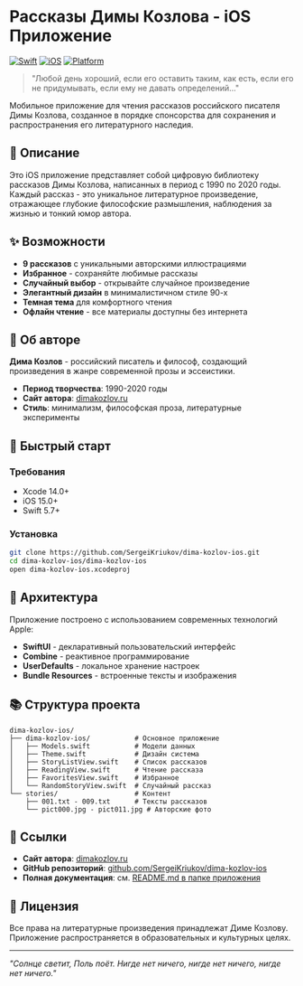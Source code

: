 # Рассказы Димы Козлова - iOS Приложение

[![Swift](https://img.shields.io/badge/Swift-5.7+-orange.svg)](https://swift.org)
[![iOS](https://img.shields.io/badge/iOS-15.0+-blue.svg)](https://developer.apple.com/ios)
[![Platform](https://img.shields.io/badge/Platform-iOS-lightgrey.svg)](https://developer.apple.com/ios)

> "Любой день хороший, если его оставить таким, как есть, если его не придумывать, если ему не давать определений..."

Мобильное приложение для чтения рассказов российского писателя Димы Козлова, созданное в порядке спонсорства для сохранения и распространения его литературного наследия.

## 📖 Описание

Это iOS приложение представляет собой цифровую библиотеку рассказов Димы Козлова, написанных в период с 1990 по 2020 годы. Каждый рассказ - это уникальное литературное произведение, отражающее глубокие философские размышления, наблюдения за жизнью и тонкий юмор автора.

## ✨ Возможности

- **9 рассказов** с уникальными авторскими иллюстрациями
- **Избранное** - сохраняйте любимые рассказы
- **Случайный выбор** - открывайте случайное произведение
- **Элегантный дизайн** в минималистичном стиле 90-х
- **Темная тема** для комфортного чтения
- **Офлайн чтение** - все материалы доступны без интернета

## 👤 Об авторе

**Дима Козлов** - российский писатель и философ, создающий произведения в жанре современной прозы и эссеистики.

- **Период творчества**: 1990-2020 годы
- **Сайт автора**: [dimakozlov.ru](https://dimakozlov.ru)
- **Стиль**: минимализм, философская проза, литературные эксперименты

## 🚀 Быстрый старт

### Требования
- Xcode 14.0+
- iOS 15.0+
- Swift 5.7+

### Установка
```bash
git clone https://github.com/SergeiKriukov/dima-kozlov-ios.git
cd dima-kozlov-ios/dima-kozlov-ios
open dima-kozlov-ios.xcodeproj
```

## 📱 Архитектура

Приложение построено с использованием современных технологий Apple:

- **SwiftUI** - декларативный пользовательский интерфейс
- **Combine** - реактивное программирование
- **UserDefaults** - локальное хранение настроек
- **Bundle Resources** - встроенные тексты и изображения

## 📚 Структура проекта

```
dima-kozlov-ios/
├── dima-kozlov-ios/           # Основное приложение
│   ├── Models.swift           # Модели данных
│   ├── Theme.swift            # Дизайн система
│   ├── StoryListView.swift    # Список рассказов
│   ├── ReadingView.swift      # Чтение рассказа
│   ├── FavoritesView.swift    # Избранное
│   └── RandomStoryView.swift  # Случайный рассказ
└── stories/                   # Контент
    ├── 001.txt - 009.txt      # Тексты рассказов
    └── pict000.jpg - pict011.jpg # Авторские фото
```

## 🔗 Ссылки

- **Сайт автора**: [dimakozlov.ru](https://dimakozlov.ru)
- **GitHub репозиторий**: [github.com/SergeiKriukov/dima-kozlov-ios](https://github.com/SergeiKriukov/dima-kozlov-ios)
- **Полная документация**: см. [README.md в папке приложения](dima-kozlov-ios/README.md)

## 📄 Лицензия

Все права на литературные произведения принадлежат Диме Козлову. Приложение распространяется в образовательных и культурных целях.

---

*"Солнце светит, Поль поёт. Нигде нет ничего, нигде нет ничего, нигде нет ничего."*

